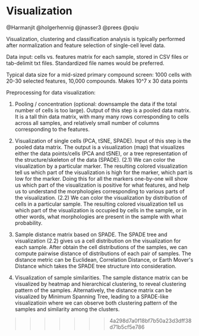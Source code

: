 # Visualization

@Harmanjit
@holgerhennig
@jnasser3
@prees
@pqiu



Visualization, clustering and classification analysis is typically performed after normalization and feature selection of single-cell level data. 

Data input: cells vs. features matrix for each sample, stored in CSV files or tab-delimit txt files. Standardized file names would be preferred. 

Typical data size for a mid-sized primary compound screen: 1000 cells with 20-30 selected features, 10,000 compounds. Makes 10^7 x 30 data points

Preprocessing for data visualization:

1. Pooling / concentration (optional: downsample the data if the total number of cells is too large).  Output of this step is a pooled data matrix. It is a tall thin data matrix, with many many rows corresponding to cells across all samples, and relatively small number of columns corresponding to the features. 

2. Visualization of single cells (PCA, tSNE, SPADE). Input of this step is the pooled data matrix. The output is a visualization (map) that visualizes either the data points/cells (PCA and tSNE), or a tree representation of the structure/skeleton of the data (SPADE). 
(2.1) We can color the visualization by a particular marker. The resulting colored visualization tell us which part of the visualization is high for the marker, which part is low for the marker.  Doing this for all the markers one-by-one will show us which part of the visualization is positive for what features, and help us to understand the morphologies corresponding to various parts of the visualization. 
(2.2) We can color the visualization by distribution of cells in a particular sample. The resulting colored visualization tell us which part of the visualization is occupied by cells in the sample, or in other words, what morphologies are present in the sample with what probability. 

3. Sample distance matrix based on SPADE. The SPADE tree and visualization (2.2) gives us a cell distribution on the visualization for each sample. After obtain the cell distributions of the samples, we can compute pairwise distance of distributions of each pair of samples. The distance metric can be Euclidean, Correlation Distance, or Earth Mover's Distance which takes the SPADE tree structure into consideration. 

4. Visualization of sample similarities. The sample distance matrix can be visualized by heatmap and hierarchical clustering, to reveal clustering pattern of the samples. Alternatively, the distance matrix can be visualized by Minimum Spanning Tree, leading to a SPADE-like visualizatioin where we can observe both clustering pattern of the samples and similarity among the clusters. 
>>>>>>> 4a298d7a0f18bf7b50a23d3dff38d71b5cf5e786
